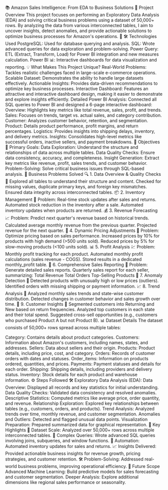 📚 Amazon Sales Intelligence: From EDA to Business Solutions
🚀 Project Overview
This project focuses on performing an Exploratory Data Analysis (EDA) and solving critical business problems using a dataset of 50,000+ rows. By analyzing the data from various interconnected tables, I aim to uncover insights, detect anomalies, and provide actionable solutions to optimize business processes for Amazon's operations. 🛒
🛠️ Technologies Used
PostgreSQL: Used for database querying and analysis.
SQL: Wrote advanced queries for data exploration and problem-solving.
Power Query: ETL (Extract, Transform, Load) for Power BI integration and new measures calculation.
Power BI 📊: Interactive dashboards for data visualization and reporting.
💡 What Makes This Project Unique?
Real-World Problems: Tackles realistic challenges faced in large-scale e-commerce operations.
Scalable Dataset: Demonstrates the ability to handle large datasets effectively.
Actionable Insights: Provides data-driven recommendations to optimize key business processes.
Interactive Dashboard: Features an attractive and interactive dashboard design, making it easier to demonstrate and explore insights efficiently.
Detailed Power BI Analysis: Connected all SQL queries to Power BI and designed a 6-page interactive dashboard:
Overview: Highlights key metrics like total revenue, sales, profit, and trends.
Sales: Focuses on trends, target vs. actual sales, and category contribution.
Customer: Analyzes customer behavior, retention, and segmentation.
Product: Details product performance, profit margins, and return percentages.
Logistics: Provides insights into shipping delays, inventory, and delivery metrics.
Insights: Consolidates high-level metrics like successful orders, inactive sellers, and payment breakdowns.
🔑 Objectives
🎯 Primary Goals:
Data Exploration: Understand the structure and relationships of data across multiple tables.
Data Quality Checks: Ensure data consistency, accuracy, and completeness.
Insight Generation: Extract key metrics like revenue, profit, sales trends, and customer behavior.
Problem-Solving: Solve critical business issues through SQL-based analysis.
💼 Business Problems Solved
🔍 1. Data Overview & Quality Checks 🧹
Explored all tables to understand their structure and content.
Checked for missing values, duplicate primary keys, and foreign key mismatches.
Ensured data integrity across interconnected tables.
📦 2. Inventory Management 🚛
Problem: Real-time stock updates after sales and returns.
Automated stock reduction in the inventory after a sale.
Automated inventory updates when products are returned.
💰 3. Revenue Forecasting 📈
Problem: Predict next quarter's revenue based on historical trends.
Calculated average monthly revenue from the previous quarter.
Projected revenue for the next quarter.
🛒 4. Dynamic Pricing Adjustments 💸
Problem: Optimize pricing based on sales performance.
Increased prices by 10% for products with high demand (>500 units sold).
Reduced prices by 5% for slow-moving products (<100 units sold).
📊 5. Profit Analysis 💹
Problem: Monthly profit tracking for each product.
Automated monthly profit calculations (sales revenue - COGS).
Stored results in a dedicated monthly_profit table.
📝 6. Comprehensive Sales Reporting 📃
Problem: Generate detailed sales reports.
Quarterly sales report for each seller, summarizing:
Total Revenue
Total Orders
Top-Selling Products
🧐 7. Anomaly Detection 🚨
Detected products with unusually high or low prices (outliers).
Identified orders with missing shipping or payment information.
📈 8. Trend Analysis 📆
Analyzed monthly sales trends and state-wise customer distribution.
Detected changes in customer behavior and sales growth over time.
🤝 9. Customer Insights 👤
Segmented customers into Returning and New based on return frequencies.
Analyzed top customers in each state and their total spend.
Suggested cross-sell opportunities (e.g., customers who purchased Product A but not Product B).
📊 Dataset Details
The dataset consists of 50,000+ rows spread across multiple tables:

Category: Contains details about product categories.
Customers: Information about Amazon's customers, including names, states, and addresses.
Sellers: Data about sellers and their origin.
Products: Product details, including price, cost, and category.
Orders: Records of customer orders with dates and statuses.
Order_items: Information on products ordered, quantities, and prices.
Payments: Payment statuses and details for each order.
Shipping: Shipping details, including providers and delivery status.
Inventory: Stock details for each product and warehouse information.
⚙️ Steps Followed
🛠️ Exploratory Data Analysis (EDA):
Data Overview: Displayed all records and key statistics for initial understanding.
Data Quality Checks: Validated data consistency and resolved anomalies.
Descriptive Statistics: Computed metrics like average price, order quantity, and revenue.
Relationship Exploration: Explored key relationships between tables (e.g., customers, orders, and products).
Trend Analysis: Analyzed trends over time, monthly revenue, and customer segmentation.
Anomalies and Outliers: Detected and flagged unusual data points.
Visualization Preparation: Prepared summarized data for graphical representation.
🚀 Key Highlights
📂 Dataset Scale: Analyzed over 50,000+ rows across multiple interconnected tables.
🧮 Complex Queries: Wrote advanced SQL queries involving joins, subqueries, and window functions.
🔄 Automation: Automated inventory updates for sales and returns.
📈 Insights Delivered: Provided actionable business insights for revenue growth, pricing strategies, and customer retention.
🛠️ Problem-Solving: Addressed real-world business problems, improving operational efficiency.
📌 Future Scope
Advanced Machine Learning: Build predictive models for sales forecasting and customer segmentation.
Deeper Analysis: Explore additional dimensions like regional sales performance or seasonality.
